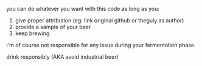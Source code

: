 you can do whatever you want with this code as long as you:

1. give proper attribution (eg: link original github or theguly as author)
1. provide a sample of your beer
1. keep brewing

i'm of course not responsible for any issue during your fermentation phase.

drink responsibly (AKA avoid industrial beer)
